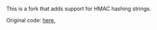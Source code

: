 This is a fork that adds support for HMAC hashing strings.

Original code: [here.](https://code.google.com/p/sourcemod-curl-extension/)

